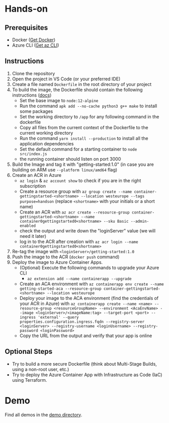 # Hands-on

## Prerequisites

- Docker ([Get Docker](https://docs.docker.com/get-docker/))
- Azure CLI ([Get az CLI](https://docs.microsoft.com/en-us/cli/azure/install-azure-cli))

## Instructions

1. Clone the repository
2. Open the project in VS Code (or your preferred IDE)
3. Create a file named `Dockerfile` in the root directory of your project
4. To build the image, the Dockerfile should contain the following instructions ([docs](https://docs.docker.com/engine/reference/builder))
    - Set the base image to `node:12-alpine`
    - Run the command `apk add --no-cache python3 g++ make` to install some packages
    - Set the working directory to `/app` for any following command in the dockerfile
    - Copy all files from the current context of the Dockerfile to the current working directory
    - Run the command `yarn install --production` to install all the application dependencies
    - Set the default command for a starting container to `node src/index.js`
    - the running container should listen on port 3000
5. Build the Image and tag it with "getting-started:1.0" (in case you are building on ARM use `--platform linux/amd64` flag)
6. Create an ACR in Azure
    - `az login` & `az account show` to check if you are in the right subscription
    - Create a resource group with `az group create --name container-gettingstarted-<shortname> --location westeurope --tags purpose=handson` (replace `<shortname>` with your initials or a short name)
    - Create an ACR with `az acr create --resource-group container-gettingstarted-<shortname> --name container0gettingstarted0<shortname> --sku Basic --admin-enabled`
    - check the output and write down the "loginServer" value (we will need it later)
    - log in to the ACR after creation with `az acr login --name container0gettingstarted0<shortname>`
7. Re-tag the image with `<loginServer>/getting-started:1.0`
8. Push the image to the ACR (`docker push` command)
9. Deploy the image to Azure Container Apps.
    - (Optional) Execute the following commands to upgrade your Azure CLI
      - `az extension add --name containerapp --upgrade`
    - Create an ACA environment with `az containerapp env create --name getting-started-aca --resource-group container-gettingstarted-<shortname> --location westeurope`
    - Deploy your image to the ACA environment (find the credentials of your ACR in Azure) with `az containerapp create --name <name> --resource-group <resourceGroupName> --environment <AcaEnvName> --image <loginServer>/<imageName:tag> --target-port <port> --ingress 'external' --query properties.configuration.ingress.fqdn --registry-server <loginServer> --registry-username <loginUsername> --registry-password <loginPassword>`
    - Copy the URL from the output and verify that your app is online

## Optional Steps

- Try to build a more secure Dockerfile (think about Multi-Stage Builds, using a non-root user, etc.)
- Try to deploy the Azure Container App with Infrastructure as Code (IaC) using Terraform.

# Demo

Find all demos in the [demo directory](./demo/).
